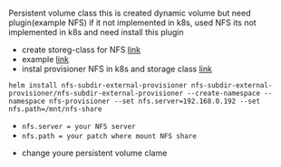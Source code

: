 
Persistent volume class this is created dynamic volume but need plugin(example NFS) if it not implemented in k8s, 
used NFS its not implemented in k8s and need install this plugin

* create storeg-class for NFS [link](https://kubernetes.io/docs/concepts/storage/storage-classes/#nfs)
* example [link](https://itnext.io/kubernetes-storage-part-1-nfs-complete-tutorial-75e6ac2a1f77)
* instal provisioner NFS in k8s and storage class [link](https://github.com/kubernetes-sigs/nfs-subdir-external-provisioner)
  
```helm install nfs-subdir-external-provisioner nfs-subdir-external-provisioner/nfs-subdir-external-provisioner --create-namespace --namespace nfs-provisioner --set nfs.server=192.168.0.192 --set nfs.path=/mnt/nfs-share```
   
  - `nfs.server = your NFS server`
  - `nfs.path = your patch where mount NFS share`

* change youre persistent volume clame
